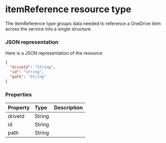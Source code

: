 # itemReference resource type

 The itemReference type groups data needed to reference a OneDrive item across the service into a single structure.   

### JSON representation

Here is a JSON representation of the resource

```json
{
  "driveId": "String",
  "id": "String",
  "path": "String"
}

```
### Properties
| Property	   | Type	|Description|
|:---------------|:--------|:----------|
|driveId|String||
|id|String||
|path|String||

<!-- uuid: 1ed360ac-3bfe-4d04-a782-4a702997b6bd
2015-10-12 23:28:11 UTC -->